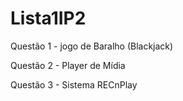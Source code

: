 # Lista1IP2  

Questão 1 - jogo de Baralho (Blackjack)  

Questão 2 - Player de Mídia  

Questão 3 - Sistema RECnPlay  

